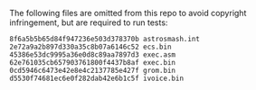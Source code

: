 The following files are omitted from this repo to avoid copyright infringement,
but are required to run tests:

```
8f6a5b5b65d84f947236e503d378370b astrosmash.int
2e72a9a2b897d330a35c8b07a6146c52 ecs.bin
45386e53dc9995a36e0d8c89aa7897d3 exec.asm
62e761035cb657903761800f4437b8af exec.bin
0cd5946c6473e42e8e4c2137785e427f grom.bin
d5530f74681ec6e0f282dab42e6b1c5f ivoice.bin
```
